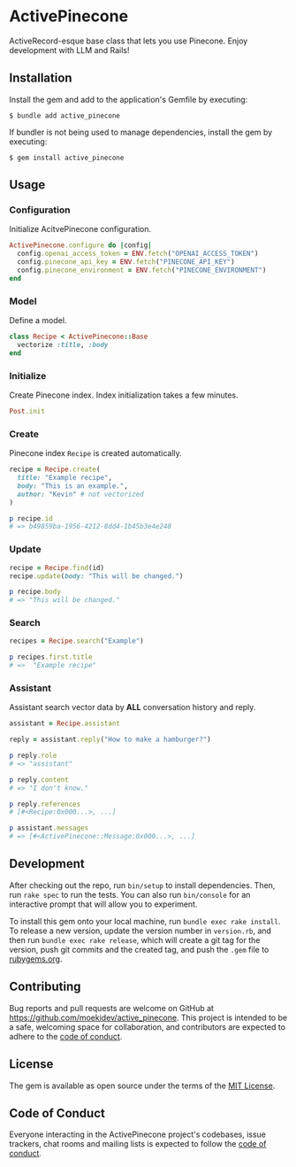 # ActivePinecone

ActiveRecord-esque base class that lets you use Pinecone.
Enjoy development with LLM and Rails!

## Installation

Install the gem and add to the application's Gemfile by executing:

    $ bundle add active_pinecone

If bundler is not being used to manage dependencies, install the gem by executing:

    $ gem install active_pinecone

## Usage

### Configuration

Initialize AcitvePinecone configuration.

```ruby
ActivePinecone.configure do |config|
  config.openai_access_token = ENV.fetch("OPENAI_ACCESS_TOKEN")
  config.pinecone_api_key = ENV.fetch("PINECONE_API_KEY")
  config.pinecone_environment = ENV.fetch("PINECONE_ENVIRONMENT")
end
```

### Model

Define a model.

```ruby
class Recipe < ActivePinecone::Base
  vectorize :title, :body
end
```

### Initialize

Create Pinecone index. Index initialization takes a few minutes.

```ruby
Post.init
```


### Create

Pinecone index `Recipe` is created automatically.

```ruby
recipe = Recipe.create(
  title: "Example recipe",
  body: "This is an example.",
  author: "Kevin" # not vectorized
)

p recipe.id
# => b49859ba-1956-4212-8dd4-1b45b3e4e240
```

### Update

```ruby
recipe = Recipe.find(id)
recipe.update(body: "This will be changed.")

p recipe.body
# => "This will be changed."
```

### Search

```ruby
recipes = Recipe.search("Example")

p recipes.first.title
# =>  "Example recipe"
```

### Assistant

Assistant search vector data by **ALL** conversation history and reply.

```ruby
assistant = Recipe.assistant

reply = assistant.reply("How to make a hamburger?")

p reply.role
# => "assistant"

p reply.content
# => "I don't know."

p reply.references
# [#<Recipe:0x000...>, ...]

p assistant.messages
# => [#<ActivePinecone::Message:0x000...>, ...]
```

## Development

After checking out the repo, run `bin/setup` to install dependencies. Then, run `rake spec` to run the tests. You can also run `bin/console` for an interactive prompt that will allow you to experiment.

To install this gem onto your local machine, run `bundle exec rake install`. To release a new version, update the version number in `version.rb`, and then run `bundle exec rake release`, which will create a git tag for the version, push git commits and the created tag, and push the `.gem` file to [rubygems.org](https://rubygems.org).

## Contributing

Bug reports and pull requests are welcome on GitHub at https://github.com/moekidev/active_pinecone. This project is intended to be a safe, welcoming space for collaboration, and contributors are expected to adhere to the [code of conduct](https://github.com/[USERNAME]/active_pinecone/blob/main/CODE_OF_CONDUCT.md).

## License

The gem is available as open source under the terms of the [MIT License](https://opensource.org/licenses/MIT).

## Code of Conduct

Everyone interacting in the ActivePinecone project's codebases, issue trackers, chat rooms and mailing lists is expected to follow the [code of conduct](https://github.com/[USERNAME]/active_pinecone/blob/main/CODE_OF_CONDUCT.md).
